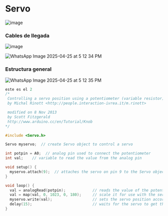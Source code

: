 # Servo

![image](https://github.com/user-attachments/assets/43437e21-a99c-4826-a6b7-138c996b1e10)

### Cables de llegada

![image](https://github.com/user-attachments/assets/81ffaa0a-f2aa-4699-b761-57795aaa3af0)

![WhatsApp Image 2025-04-25 at 5 12 34 PM](https://github.com/user-attachments/assets/552ed50f-7c63-4d83-9145-e2e000414e90)

### Estructura general
![WhatsApp Image 2025-04-25 at 5 12 35 PM](https://github.com/user-attachments/assets/344008ec-ce98-41d2-95ed-b73ebab8cb83)

```cpp
este es el 2
/*
 Controlling a servo position using a potentiometer (variable resistor)
 by Michal Rinott <http://people.interaction-ivrea.it/m.rinott>

 modified on 8 Nov 2013
 by Scott Fitzgerald
 http://www.arduino.cc/en/Tutorial/Knob
*/

#include <Servo.h>

Servo myservo;  // create Servo object to control a servo

int potpin = A0;  // analog pin used to connect the potentiometer
int val;    // variable to read the value from the analog pin

void setup() {
  myservo.attach(9);  // attaches the servo on pin 9 to the Servo object
}

void loop() {
  val = analogRead(potpin);            // reads the value of the potentiometer (value between 0 and 1023)
  val = map(val, 0, 1023, 0, 180);     // scale it for use with the servo (value between 0 and 180)
  myservo.write(val);                  // sets the servo position according to the scaled value
  delay(15);                           // waits for the servo to get there
}
```
